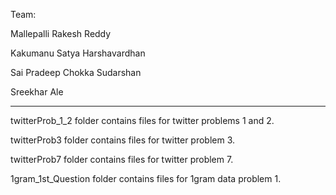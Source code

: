 Team:

Mallepalli Rakesh Reddy

Kakumanu Satya Harshavardhan

Sai Pradeep Chokka Sudarshan

Sreekhar Ale


--------------------------------------------------------------------------

twitterProb_1_2 folder contains files for twitter problems 1 and 2.

twitterProb3 folder contains files for twitter problem 3.

twitterProb7 folder contains files for twitter problem 7.

1gram_1st_Question folder contains files for 1gram data problem 1.

